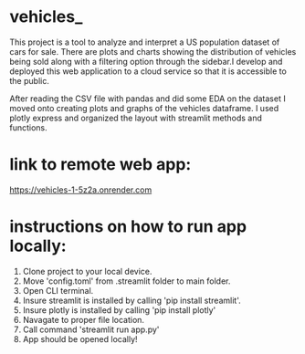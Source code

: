 # vehicles_

This project is a tool to analyze and interpret  a US population dataset of cars for sale. There are plots and charts showing the distribution of vehicles being sold along with a filtering option through the sidebar.I develop and deployed this web application to a cloud service so that it is accessible to the public.

After reading the CSV file with pandas and did some EDA on the dataset I moved onto creating plots and graphs of the vehicles dataframe. I used plotly express and organized the layout with streamlit methods and functions.

# link to remote web app:
https://vehicles-1-5z2a.onrender.com

# instructions on how to run app locally:
1. Clone project to your local device.
2. Move 'config.toml' from .streamlit folder to main folder.
3. Open CLI terminal.
4. Insure streamlit is installed by calling 'pip install streamlit'.
5. Insure plotly is installed by calling 'pip install plotly'
6. Navagate to proper file location. 
6. Call command 'streamlit run app.py'
7. App should be opened locally!